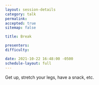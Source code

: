 ```yaml
---
layout: session-details
category: talk
permalink:
accepted: true
sitemap: false

title: Break

presenters:
difficulty:

date: 2021-10-22 16:48:00 -0500
schedule-layout: full
---
```

Get up, stretch your legs, have a snack, etc.
